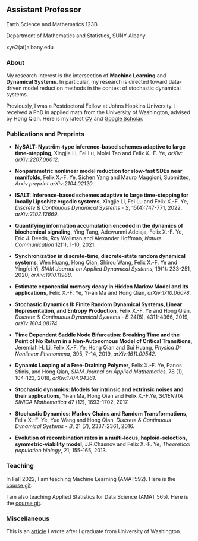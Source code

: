 
## Assistant Professor

Earth Science and Mathematics 123B 

Department of Mathematics and Statistics, SUNY Albany

xye2(at)albany.edu

### About 
My research interest is the intersection of **Machine Learning** and **Dynamical Systems**. In particular, my research is directed toward data-driven model reduction methods in the context of stochastic dynamical systems. 

Previously, I was a Postdoctoral Fellow at Johns Hopkins University. I received a PhD in applied math from the University of Washington, advised by Hong Qian. Here is my latest [CV](https://www.dropbox.com/s/955nv166vh1te03/main.pdf?dl=0) and [Google Scholar](https://scholar.google.com/citations?user=XOUnkpUAAAAJ&hl=en). 

### Publications and Preprints

- **NySALT: Nyström-type inference-based schemes adaptive to large time-stepping**, Xingjie Li, Fei Lu, Molei Tao and Felix X.-F. Ye, _arXiv:	arXiv:2207.06012_.

- **Nonparametric nonlinear model reduction for slow-fast SDEs near manifolds**, 
 Felix X.-F. Ye, Sichen Yang and Mauro Maggioni, Submitted,
  _Arxiv preprint arXiv:2104.02120_.

- **ISALT: Inference-based schemes adaptive to large time-stepping for locally Lipschitz ergodic systems**, Xingjie Li, Fei Lu and Felix X.-F. Ye,  _Discrete & Continuous Dynamical Systems - S_, 15(4):747-771, 2022, _arXiv:2102.12669_.

- **Quantifying  information  accumulation encoded in the dynamics  of biochemical signaling**, 
Ying Tang, Adewunmi Adelaja,  Felix X.-F. Ye, Eric J. Deeds, Roy Wollman and Alexander Hoffman, 
_Nature Communication_ 12(1), 1-10, 2021. 

- **Synchronization in discrete-time, discrete-state random dynamical systems**, 
Wen Huang, Hong Qian, Shirou Wang, Felix X.-F. Ye and Yingfei Yi,
_SIAM Journal on Applied Dynamical Systems_, 19(1): 233-251, 2020, _arXiv:1910.11988_.

- **Estimate exponential memory decay in Hidden Markov Model and its applications**, 
Felix X.-F. Ye, Yi-an Ma and Hong Qian, _arXiv:1710.06078_.

- **Stochastic Dynamics II: Finite Random Dynamical Systems, Linear Representation, and Entropy Production**, 
Felix X.-F. Ye and Hong Qian,
_Discrete & Continuous Dynamical Systems - B_ 24(8), 4311-4366, 2019, _arXiv:1804.08174_.

- **Time Dependent Saddle Node Bifurcation: Breaking Time and the Point of No Return in a Non-Autonomous Model of Critical Transitions**,
Jeremiah H. Li, Felix X.-F. Ye, Hong Qian and Sui Huang,
_Physica D: Nonlinear Phenomena_, 395, 7-14, 2019, _arXiv:1611.09542_.

- **Dynamic Looping of a Free-Draining Polymer**,
Felix X.-F. Ye, Panos Stinis, and Hong Qian,
_SIAM Journal on Applied Mathematics_, 78 (1), 104-123, 2018, _arXiv:1704.04361_.

- **Stochastic dynamics: Models for intrinsic and extrinsic noises and their applications**,
Yi-an Ma, Hong Qian and Felix X.-F.Ye,
_SCIENTIA SINICA Mathematica_ 47 (12), 1693-1702, 2017.

- **Stochastic Dynamics: Markov Chains and Random Transformations**,
Felix X.-F. Ye, Yue Wang and Hong Qian,
_Discrete & Continuous Dynamical Systems - B_, 21 (7), 2337-2361, 2016.

- **Evolution of recombination rates in a multi-locus, haploid-selection, symmetric-viability model**,
J.R.Chasnov and Felix X.-F. Ye,
_Theoretical population biology_, 21, 155-165, 2013.



### Teaching
In Fall 2022, I am teaching Machine Learning (AMAT592). Here is the [course git](https://github.com/yexf308/MAT592).

I am also teaching Applied Statistics for Data Science (AMAT 565). Here is the [course git](https://github.com/yexf308/AppliedStatistics). 



### Miscellaneous
This is an [article](https://amath.washington.edu/news/2018/10/25/it-was-roller-coaster-ride) I wrote after I graduate from University of Washington.

